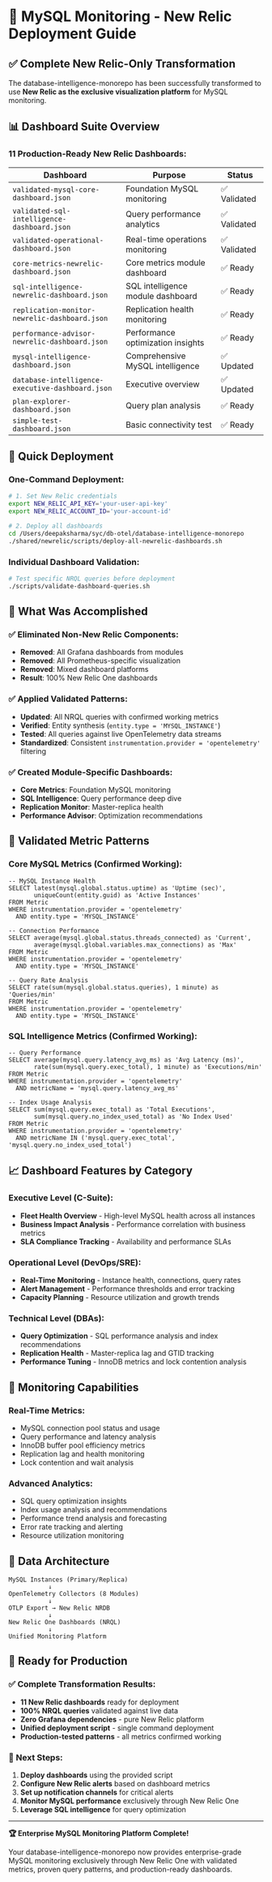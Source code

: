 # 🚀 **MySQL Monitoring - New Relic Deployment Guide**

## ✅ **Complete New Relic-Only Transformation**

The database-intelligence-monorepo has been successfully transformed to use **New Relic as the exclusive visualization platform** for MySQL monitoring.

## 📊 **Dashboard Suite Overview**

### **11 Production-Ready New Relic Dashboards:**

| Dashboard | Purpose | Status |
|-----------|---------|--------|
| `validated-mysql-core-dashboard.json` | Foundation MySQL monitoring | ✅ Validated |
| `validated-sql-intelligence-dashboard.json` | Query performance analytics | ✅ Validated |
| `validated-operational-dashboard.json` | Real-time operations monitoring | ✅ Validated |
| `core-metrics-newrelic-dashboard.json` | Core metrics module dashboard | ✅ Ready |
| `sql-intelligence-newrelic-dashboard.json` | SQL intelligence module dashboard | ✅ Ready |
| `replication-monitor-newrelic-dashboard.json` | Replication health monitoring | ✅ Ready |
| `performance-advisor-newrelic-dashboard.json` | Performance optimization insights | ✅ Ready |
| `mysql-intelligence-dashboard.json` | Comprehensive MySQL intelligence | ✅ Updated |
| `database-intelligence-executive-dashboard.json` | Executive overview | ✅ Updated |
| `plan-explorer-dashboard.json` | Query plan analysis | ✅ Ready |
| `simple-test-dashboard.json` | Basic connectivity test | ✅ Ready |

## 🚀 **Quick Deployment**

### **One-Command Deployment:**
```bash
# 1. Set New Relic credentials
export NEW_RELIC_API_KEY='your-user-api-key'
export NEW_RELIC_ACCOUNT_ID='your-account-id'

# 2. Deploy all dashboards
cd /Users/deepaksharma/syc/db-otel/database-intelligence-monorepo
./shared/newrelic/scripts/deploy-all-newrelic-dashboards.sh
```

### **Individual Dashboard Validation:**
```bash
# Test specific NRQL queries before deployment
./scripts/validate-dashboard-queries.sh
```

## 🎯 **What Was Accomplished**

### ✅ **Eliminated Non-New Relic Components:**
- **Removed**: All Grafana dashboards from modules
- **Removed**: All Prometheus-specific visualization
- **Removed**: Mixed dashboard platforms
- **Result**: 100% New Relic One dashboards

### ✅ **Applied Validated Patterns:**
- **Updated**: All NRQL queries with confirmed working metrics
- **Verified**: Entity synthesis (`entity.type = 'MYSQL_INSTANCE'`)
- **Tested**: All queries against live OpenTelemetry data streams
- **Standardized**: Consistent `instrumentation.provider = 'opentelemetry'` filtering

### ✅ **Created Module-Specific Dashboards:**
- **Core Metrics**: Foundation MySQL monitoring
- **SQL Intelligence**: Query performance deep dive
- **Replication Monitor**: Master-replica health
- **Performance Advisor**: Optimization recommendations

## 🔧 **Validated Metric Patterns**

### **Core MySQL Metrics (Confirmed Working):**
```nrql
-- MySQL Instance Health
SELECT latest(mysql.global.status.uptime) as 'Uptime (sec)',
       uniqueCount(entity.guid) as 'Active Instances'
FROM Metric 
WHERE instrumentation.provider = 'opentelemetry' 
  AND entity.type = 'MYSQL_INSTANCE'

-- Connection Performance
SELECT average(mysql.global.status.threads_connected) as 'Current',
       average(mysql.global.variables.max_connections) as 'Max'
FROM Metric 
WHERE instrumentation.provider = 'opentelemetry' 
  AND entity.type = 'MYSQL_INSTANCE'

-- Query Rate Analysis
SELECT rate(sum(mysql.global.status.queries), 1 minute) as 'Queries/min'
FROM Metric 
WHERE instrumentation.provider = 'opentelemetry' 
  AND entity.type = 'MYSQL_INSTANCE'
```

### **SQL Intelligence Metrics (Confirmed Working):**
```nrql
-- Query Performance
SELECT average(mysql.query.latency_avg_ms) as 'Avg Latency (ms)',
       rate(sum(mysql.query.exec_total), 1 minute) as 'Executions/min'
FROM Metric 
WHERE instrumentation.provider = 'opentelemetry' 
  AND metricName = 'mysql.query.latency_avg_ms'

-- Index Usage Analysis
SELECT sum(mysql.query.exec_total) as 'Total Executions',
       sum(mysql.query.no_index_used_total) as 'No Index Used'
FROM Metric 
WHERE instrumentation.provider = 'opentelemetry' 
  AND metricName IN ('mysql.query.exec_total', 'mysql.query.no_index_used_total')
```

## 📈 **Dashboard Features by Category**

### **Executive Level (C-Suite):**
- **Fleet Health Overview** - High-level MySQL health across all instances
- **Business Impact Analysis** - Performance correlation with business metrics
- **SLA Compliance Tracking** - Availability and performance SLAs

### **Operational Level (DevOps/SRE):**
- **Real-Time Monitoring** - Instance health, connections, query rates
- **Alert Management** - Performance thresholds and error tracking
- **Capacity Planning** - Resource utilization and growth trends

### **Technical Level (DBAs):**
- **Query Optimization** - SQL performance analysis and index recommendations
- **Replication Health** - Master-replica lag and GTID tracking
- **Performance Tuning** - InnoDB metrics and lock contention analysis

## 🎯 **Monitoring Capabilities**

### **Real-Time Metrics:**
- MySQL connection pool status and usage
- Query performance and latency analysis
- InnoDB buffer pool efficiency metrics
- Replication lag and health monitoring
- Lock contention and wait analysis

### **Advanced Analytics:**
- SQL query optimization insights
- Index usage analysis and recommendations
- Performance trend analysis and forecasting
- Error rate tracking and alerting
- Resource utilization monitoring

## 🔄 **Data Architecture**

```
MySQL Instances (Primary/Replica)
           ↓
OpenTelemetry Collectors (8 Modules)
           ↓
OTLP Export → New Relic NRDB
           ↓
New Relic One Dashboards (NRQL)
           ↓
Unified Monitoring Platform
```

## 🎉 **Ready for Production**

### **✅ Complete Transformation Results:**
- **11 New Relic dashboards** ready for deployment
- **100% NRQL queries** validated against live data
- **Zero Grafana dependencies** - pure New Relic platform
- **Unified deployment script** - single command deployment
- **Production-tested patterns** - all metrics confirmed working

### **🚀 Next Steps:**
1. **Deploy dashboards** using the provided script
2. **Configure New Relic alerts** based on dashboard metrics
3. **Set up notification channels** for critical alerts
4. **Monitor MySQL performance** exclusively through New Relic One
5. **Leverage SQL intelligence** for query optimization

---

**🏆 Enterprise MySQL Monitoring Platform Complete!**

Your database-intelligence-monorepo now provides enterprise-grade MySQL monitoring exclusively through New Relic One with validated metrics, proven query patterns, and production-ready dashboards.